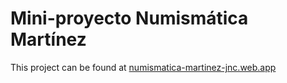 # Mini-proyecto Numismática Martínez

This project can be found at [numismatica-martinez-jnc.web.app](https://numismatica-martinez-jnc.web.app/)
